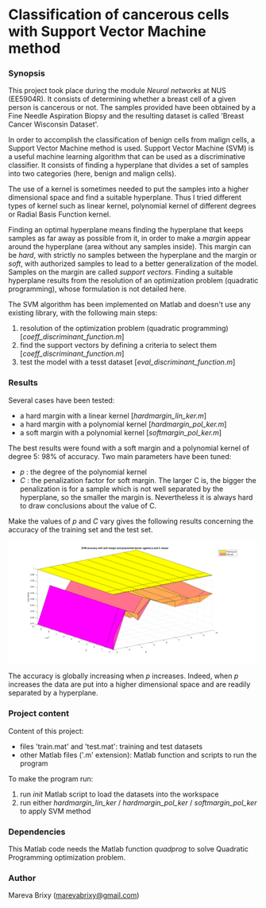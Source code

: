 #  Classification of cancerous cells with Support Vector Machine method

### Synopsis ###
This project took place during the module _Neural networks_ at NUS (EE5904R).
It consists of determining whether a breast cell of a given person is cancerous or not. The samples provided have been obtained by a Fine Needle Aspiration Biopsy and the resulting dataset is called 'Breast Cancer Wisconsin Dataset'.

In order to accomplish the classification of benign cells from malign cells, a Support Vector Machine method is used. Support Vector Machine (SVM) is a useful machine learning algorithm that can be used as a discriminative classifier. It consists of finding a hyperplane that divides a set of samples into two categories (here, benign and malign cells). 

The use of a kernel is sometimes needed to put the samples into a higher dimensional space and find a suitable hyperplane. Thus I tried different types of kernel such as linear kernel, polynomial kernel of different degrees or Radial Basis Function kernel.

Finding an optimal hyperplane means finding the hyperplane that keeps samples as far away as possible from it, in order to make a _margin_ appear around the hyperplane (area without any samples inside). This margin can be _hard_, with strictly no samples between the hyperplane and the margin or _soft_, with authorized samples to lead to a better generalization of the model. Samples on the margin are called _support vectors_. Finding a suitable hyperplane results from the resolution of an optimization problem (quadratic programming), whose formulation is not detailed here.

The SVM algorithm has been implemented on Matlab and doesn't use any existing library, with the following main steps:

1. resolution of the optimization problem (quadratic programming) [_coeff_discriminant_function.m_]
2. find the support vectors by defining a criteria to select them [_coeff_discriminant_function.m_]
3. test the model with a tesst dataset [_eval_discriminant_function.m_]

### Results ###

Several cases have been tested:

* a hard margin with a linear kernel [_hardmargin_lin_ker.m_]
* a hard margin with a polynomial kernel [_hardmargin_pol_ker.m_]
* a soft margin with a polynomial kernel [_softmargin_pol_ker.m_]

The best results were found with a soft margin and a polynomial kernel of degree 5: 98% of accuracy. 
Two main parameters have been tuned:

* _p_ : the degree of the polynomial kernel
* _C_ : the penalization factor for soft margin. The larger C is, the bigger the penalization is for a sample which is not well separated by the hyperplane, so the smaller the margin is. Nevertheless it is always hard to draw conclusions about the value of C.

Make the values of _p_ and _C_ vary gives the following results concerning the accuracy of the training set and the test set.

![Accuracy of the training and test datasets againast the values of p and C](img/accuracy_graph.png)

The accuracy is globally increasing when _p_ increases. Indeed, when _p_ increases the data are put into a higher dimensional space and are readily separated by a hyperplane.

### Project content ###

Content of this project: 

* files 'train.mat' and 'test.mat': training and test datasets
* other Matlab files ('.m' extension): Matlab function and scripts to run the program

To make the program run:

1. run _init_ Matlab script to load the datasets into the workspace
2. run either _hardmargin_lin_ker_ / _hardmargin_pol_ker_ / _softmargin_pol_ker_ to apply SVM method 

### Dependencies ###

This Matlab code needs the Matlab function _quadprog_ to solve Quadratic Programming optimization problem.

### Author ###

Mareva Brixy (marevabrixy@gmail.com)



